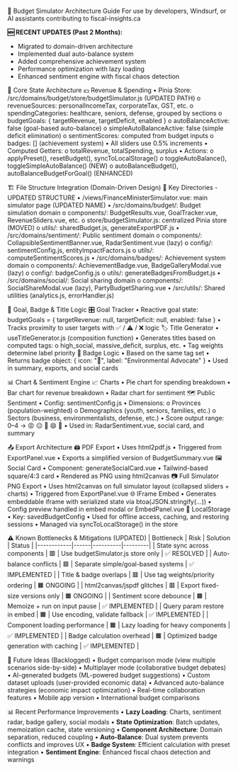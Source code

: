 🧠 Budget Simulator Architecture Guide
For use by developers, Windsurf, or AI assistants contributing to fiscal-insights.ca

**🆕 RECENT UPDATES (Past 2 Months):**
- Migrated to domain-driven architecture
- Implemented dual auto-balance system
- Added comprehensive achievement system
- Performance optimization with lazy loading
- Enhanced sentiment engine with fiscal chaos detection
 
🧩 Core State Architecture
💵 Revenue & Spending
•	Pinia Store: /src/domains/budget/store/budgetSimulator.js (UPDATED PATH)
o	revenueSources: personalIncomeTax, corporateTax, GST, etc.
o	spendingCategories: healthcare, seniors, defense, grouped by sections
o	budgetGoals: { targetRevenue, targetDeficit, enabled }
o	autoBalanceActive: false (goal-based auto-balance)
o	simpleAutoBalanceActive: false (simple deficit elimination)
o	sentimentScores: computed from budget inputs
o	badges: [] (achievement system)
•	All sliders use 0.5% increments
•	Computed Getters:
o	totalRevenue, totalSpending, surplus
•	Actions:
o	applyPreset(), resetBudget(), syncToLocalStorage()
o	toggleAutoBalance(), toggleSimpleAutoBalance() (NEW)
o	autoBalanceBudget(), autoBalanceBudgetForGoal() (ENHANCED)
 
🏗️ File Structure Integration (Domain-Driven Design)
📁 Key Directories - UPDATED STRUCTURE
•	/views/FinanceMinisterSimulator.vue: main simulator page (UPDATED NAME)
•	/src/domains/budget/: Budget simulation domain
o	components/: BudgetResults.vue, GoalTracker.vue, RevenueSliders.vue, etc.
o	store/budgetSimulator.js: centralized Pinia store (MOVED)
o	utils/: sharedBudget.js, generateExportPDF.js
•	/src/domains/sentiment/: Public sentiment domain
o	components/: CollapsibleSentimentBanner.vue, RadarSentiment.vue (lazy)
o	config/: sentimentConfig.js, entityImpactFactors.js
o	utils/: computeSentimentScores.js
•	/src/domains/badges/: Achievement system domain
o	components/: AchievementBadge.vue, BadgeGalleryModal.vue (lazy)
o	config/: badgeConfig.js
o	utils/: generateBadgesFromBudget.js
•	/src/domains/social/: Social sharing domain
o	components/: SocialShareModal.vue (lazy), PartyBudgetSharing.vue
•	/src/utils/: Shared utilities (analytics.js, errorHandler.js)
 
🎯 Goal, Badge & Title Logic
🎛️ Goal Tracker
•	Reactive goal state:
budgetGoals = {
  targetRevenue: null,
  targetDeficit: null,
  enabled: false
}
•	Tracks proximity to user targets with ✅ / ⚠️ / ❌ logic
🏷️ Title Generator
•	useTitleGenerator.js (composition function)
•	Generates titles based on computed tags:
o	high_social, massive_deficit, surplus, etc.
•	Tag weights determine label priority
🏅 Badge Logic
•	Based on the same tag set
•	Returns badge object: { icon: "🌿", label: "Environmental Advocate" }
•	Used in summary, exports, and social cards
 
📊 Chart & Sentiment Engine
📈 Charts
•	Pie chart for spending breakdown
•	Bar chart for revenue breakdown
•	Radar chart for sentiment
🗺️ Public Sentiment
•	Config: sentimentConfig.js
•	Dimensions:
o	Provinces (population-weighted)
o	Demographics (youth, seniors, families, etc.)
o	Sectors (business, environmentalists, defense, etc.)
•	Score output range: 0–4 → 😡 😐 🙂 😄 🥳
•	Used in: RadarSentiment.vue, social card, and summary
 
📤 Export Architecture
🖨️ PDF Export
•	Uses html2pdf.js
•	Triggered from ExportPanel.vue
•	Exports a simplified version of BudgetSummary.vue
🖼️ Social Card
•	Component: generateSocialCard.vue
•	Tailwind-based square/4:3 card
•	Rendered as PNG using html2canvas
📷 Full Simulator PNG Export
•	Uses html2canvas on full simulator layout (collapsed sliders + charts)
•	Triggered from ExportPanel.vue
🌐 IFrame Embed
•	Generates embeddable iframe with serialized state via btoa(JSON.stringify(...))
•	Config preview handled in embed modal or EmbedPanel.vue
💾 LocalStorage
•	Key: savedBudgetConfig
•	Used for offline access, caching, and restoring sessions
•	Managed via syncToLocalStorage() in the store
 
⚠️ Known Bottlenecks & Mitigations (UPDATED)
| Bottleneck | Risk | Solution | Status |
|------------|------|----------|---------|
| State sync across components | 🟥 | Use budgetSimulator.js store only | ✅ RESOLVED |
| Auto-balance conflicts | 🟥 | Separate simple/goal-based systems | ✅ IMPLEMENTED |
| Title & badge overlaps | 🟥 | Use tag weights/priority ordering | 🟧 ONGOING |
| html2canvas/jspdf glitches | 🟥 | Export fixed-size versions only | 🟧 ONGOING |
| Sentiment score debounce | 🟧 | Memoize + run on input pause | ✅ IMPLEMENTED |
| Query param restore in embed | 🟧 | Use encoding, validate fallback | ✅ IMPLEMENTED |
| Component loading performance | 🟧 | Lazy loading for heavy components | ✅ IMPLEMENTED |
| Badge calculation overhead | 🟧 | Optimized badge generation with caching | ✅ IMPLEMENTED |
 
🚀 Future Ideas (Backlogged)
•	Budget comparison mode (view multiple scenarios side-by-side)
•	Multiplayer mode (collaborative budget debates)
•	AI-generated budgets (ML-powered budget suggestions)
•	Custom dataset uploads (user-provided economic data)
•	Advanced auto-balance strategies (economic impact optimization)
•	Real-time collaboration features
•	Mobile app version
•	International budget comparisons

📊 Recent Performance Improvements
•	**Lazy Loading**: Charts, sentiment radar, badge gallery, social modals
•	**State Optimization**: Batch updates, memoization cache, state versioning
•	**Component Architecture**: Domain separation, reduced coupling
•	**Auto-Balance**: Dual system prevents conflicts and improves UX
•	**Badge System**: Efficient calculation with preset integration
•	**Sentiment Engine**: Enhanced fiscal chaos detection and warnings
